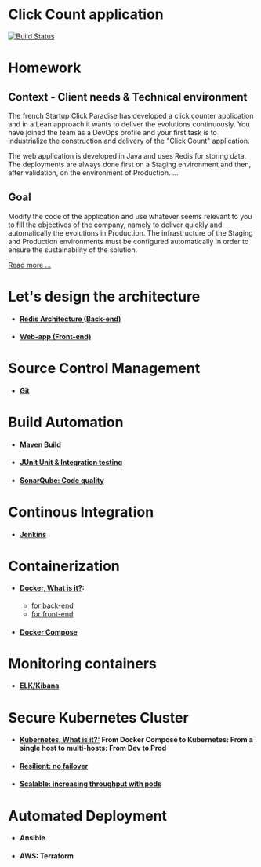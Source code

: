 # Click Count application

[![Build Status](https://travis-ci.org/xebia-france/click-count.svg)](https://travis-ci.org/xebia-france/click-count)

# Homework
## Context - Client needs & Technical environment

The french Startup Click Paradise has developed a click counter application and in a Lean approach
it wants to deliver the evolutions continuously.
You have joined the team as a DevOps profile and your first task is to industrialize
the construction and delivery of the "Click Count" application.

The web application is developed in Java and uses Redis for storing data. The deployments
are always done first on a Staging environment and then, after validation, on the environment of
Production. ...

## Goal

Modify the code of the application and use whatever seems relevant to you to fill
the objectives of the company, namely to deliver quickly and automatically the evolutions in
Production.
The infrastructure of the Staging and Production environments must be configured automatically
in order to ensure the sustainability of the solution. 

[Read more ...](docs/enonce.md)


# Let's design the architecture
- #### [Redis Architecture (Back-end)](docs/redis_architecture.md)
- #### [Web-app (Front-end)](docs/web_app.md)

# Source Control Management
- #### [Git](docs/source_control_management.md)

# Build Automation
- #### [Maven Build](docs/build_automation.md)
- #### [JUnit Unit & Integration testing](docs/maven_unit_test.md)
- #### [SonarQube: Code quality](docs/code_quality.md)

# Continous Integration
- #### [Jenkins](docs/continuous_integration.md)

# Containerization
- #### [Docker, What is it?](docs/docker.md):
  - [for back-end](docs/docker_back_end.md)
  - [for front-end](docs/docker_back_end.md)
- #### [Docker Compose](docs/docker_compose.md)

# Monitoring containers
- #### [ELK/Kibana](docs/monitoring_containers.md)

# Secure Kubernetes Cluster
- #### [Kubernetes, What is it?:](docs/kubernetes.md) From Docker Compose to Kubernetes: From a single host to multi-hosts: From Dev to Prod
- #### [Resilient: no failover](docs/replication.md)
- #### [Scalable: increasing throughput with pods](docs/scalability.md)

# Automated Deployment
- #### Ansible
- #### AWS: Terraform
